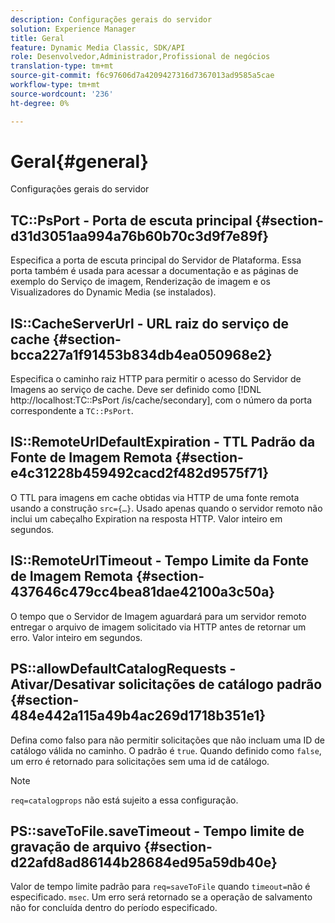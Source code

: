 ```yaml
---
description: Configurações gerais do servidor
solution: Experience Manager
title: Geral
feature: Dynamic Media Classic, SDK/API
role: Desenvolvedor,Administrador,Profissional de negócios
translation-type: tm+mt
source-git-commit: f6c97606d7a4209427316d7367013ad9585a5cae
workflow-type: tm+mt
source-wordcount: '236'
ht-degree: 0%

---
```



# Geral{#general}

Configurações gerais do servidor

## TC::PsPort - Porta de escuta principal {#section-d31d3051aa994a76b60b70c3d9f7e89f}

Especifica a porta de escuta principal do Servidor de Plataforma. Essa porta também é usada para acessar a documentação e as páginas de exemplo do Serviço de imagem, Renderização de imagem e os Visualizadores do Dynamic Media (se instalados).

## IS::CacheServerUrl - URL raiz do serviço de cache {#section-bcca227a1f91453b834db4ea050968e2}

Especifica o caminho raiz HTTP para permitir o acesso do Servidor de Imagens ao serviço de cache. Deve ser definido como [!DNL http://localhost:TC::PsPort /is/cache/secondary], com o número da porta correspondente a `TC::PsPort`.

## IS::RemoteUrlDefaultExpiration - TTL Padrão da Fonte de Imagem Remota {#section-e4c31228b459492cacd2f482d9575f71}

O TTL para imagens em cache obtidas via HTTP de uma fonte remota usando a construção `src={…}`. Usado apenas quando o servidor remoto não inclui um cabeçalho Expiration na resposta HTTP. Valor inteiro em segundos.

## IS::RemoteUrlTimeout - Tempo Limite da Fonte de Imagem Remota {#section-437646c479cc4bea81dae42100a3c50a}

O tempo que o Servidor de Imagem aguardará para um servidor remoto entregar o arquivo de imagem solicitado via HTTP antes de retornar um erro. Valor inteiro em segundos.

## PS::allowDefaultCatalogRequests - Ativar/Desativar solicitações de catálogo padrão {#section-484e442a115a49b4ac269d1718b351e1}

Defina como falso para não permitir solicitações que não incluam uma ID de catálogo válida no caminho. O padrão é `true`. Quando definido como `false`, um erro é retornado para solicitações sem uma id de catálogo.

>[!NOTE]
>
>`req=catalogprops` não está sujeito a essa configuração.

## PS::saveToFile.saveTimeout - Tempo limite de gravação de arquivo {#section-d22afd8ad86144b28684ed95a59db40e}

Valor de tempo limite padrão para `req=saveToFile` quando `timeout=`não é especificado. `msec`. Um erro será retornado se a operação de salvamento não for concluída dentro do período especificado.
